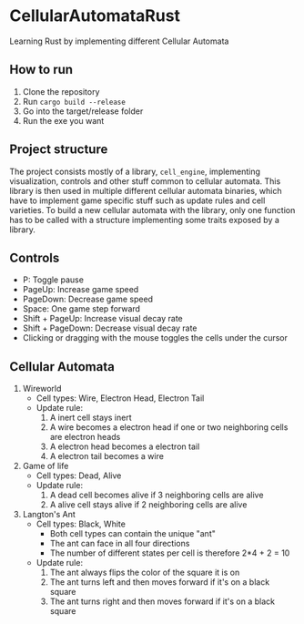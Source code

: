 # CellularAutomataRust
Learning Rust by implementing different Cellular Automata

## How to run
1. Clone the repository
2. Run ```cargo build --release```
3. Go into the target/release folder
4. Run the exe you want

## Project structure
The project consists mostly of a library, ```cell_engine```, implementing visualization, controls and other stuff common to cellular automata. 
This library is then used in multiple different cellular automata binaries, which have to implement game specific stuff such as update rules and cell varieties.
To build a new cellular automata with the library, only one function has to be called with a structure implementing some traits exposed by a library. 

## Controls
- P: Toggle pause
- PageUp: Increase game speed
- PageDown: Decrease game speed
- Space: One game step forward
- Shift + PageUp: Increase visual decay rate
- Shift + PageDown: Decrease visual decay rate
- Clicking or dragging with the mouse toggles the cells under the cursor
  
## Cellular Automata 
1. Wireworld
    - Cell types: Wire, Electron Head, Electron Tail
    - Update rule: 
      1. A inert cell stays inert
      2. A wire becomes a electron head if one or two neighboring cells are electron heads
      3. A electron head becomes a electron tail
      4. A electron tail becomes a wire
2. Game of life
    - Cell types: Dead, Alive
    - Update rule:
        1. A dead cell becomes alive if 3 neighboring cells are alive
        2. A alive cell stays alive if 2 neighboring cells are alive
3. Langton's Ant
    - Cell types: Black, White
      - Both cell types can contain the unique "ant"
      - The ant can face in all four directions
      - The number of different states per cell is therefore 2*4 + 2 = 10
    - Update rule:
      1. The ant always flips the color of the square it is on
      2. The ant turns left and then moves forward if it's on a black square
      3. The ant turns right and then moves forward if it's on a black square
